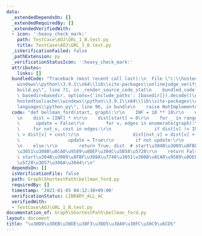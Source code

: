 ```yaml
---
data:
  _extendedDependsOn: []
  _extendedRequiredBy: []
  _extendedVerifiedWith:
  - icon: ':heavy_check_mark:'
    path: TestCase\AOJ\GRL_1_B.test.py
    title: TestCase\AOJ\GRL_1_B.test.py
  _isVerificationFailed: false
  _pathExtension: py
  _verificationStatusIcon: ':heavy_check_mark:'
  attributes:
    links: []
  bundledCode: "Traceback (most recent call last):\n  File \"c:\\hostedtoolcache\\\
    windows\\python\\3.9.1\\x64\\lib\\site-packages\\onlinejudge_verify\\documentation\\\
    build.py\", line 71, in _render_source_code_stat\n    bundled_code = language.bundle(stat.path,\
    \ basedir=basedir, options={'include_paths': [basedir]}).decode()\n  File \"c:\\\
    hostedtoolcache\\windows\\python\\3.9.1\\x64\\lib\\site-packages\\onlinejudge_verify\\\
    languages\\python.py\", line 96, in bundle\n    raise NotImplementedError\nNotImplementedError\n"
  code: "def bellman_ford(start, graph):\r\n    INF = 10 ** 18\r\n    n = len(graph)\r\
    \n    dist = [INF] * n\r\n    dist[start] = 0\r\n    for _ in range(n):\r\n  \
    \      update = False\r\n        for v, edges in enumerate(graph):\r\n       \
    \     for nxt_v, cost in edges:\r\n                if dist[v] != INF and dist[nxt_v]\
    \ > dist[v] + cost:\r\n                    dist[nxt_v] = dist[v] + cost\r\n  \
    \                  update = True\r\n        if not update:\r\n            break\r\
    \n    else:\r\n        return True, dist  # start\u304B\u3089\u8FBF\u308A\u7740\
    \u3051\u308B\u8CA0\u9589\u8DEF\u304C\u5B58\u5728\r\n    return False, dist  #\
    \ start\u304B\u3089\u8FBF\u308A\u7740\u3051\u308B\u8CA0\u9589\u8DEF\u304C\u5B58\
    \u5728\u3057\u306A\u3044\r\n"
  dependsOn: []
  isVerificationFile: false
  path: Graph\ShortestPath\bellman_ford.py
  requiredBy: []
  timestamp: '2021-01-05 04:12:38+09:00'
  verificationStatus: LIBRARY_ALL_AC
  verifiedWith:
  - TestCase\AOJ\GRL_1_B.test.py
documentation_of: Graph\ShortestPath\bellman_ford.py
layout: document
title: "\u30D9\u30EB\u30DE\u30F3\u30D5\u30A9\u30FC\u30C9\u6CD5"
---
```

